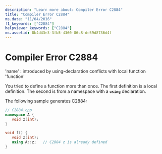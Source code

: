 ```yaml
---
description: "Learn more about: Compiler Error C2884"
title: "Compiler Error C2884"
ms.date: "11/04/2016"
f1_keywords: ["C2884"]
helpviewer_keywords: ["C2884"]
ms.assetid: 8b4d43e3-3fb5-4360-86c8-de59d8736d4f
---
```

# Compiler Error C2884

'name' : introduced by using-declaration conflicts with local function 'function'

You tried to define a function more than once. The first definition is a local definition. The second is from a namespace with a **`using`** declaration.

The following sample generates C2884:

```cpp
// C2884.cpp
namespace A {
   void z(int);
}

void f() {
   void z(int);
   using A::z;   // C2884 z is already defined
}
```
